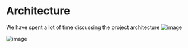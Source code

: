 # Architecture
We have spent a lot of time discussing the project architecture
![image](https://user-images.githubusercontent.com/63591629/120038766-0dde3280-c004-11eb-9ae9-acc219e9d768.png)

![image](https://user-images.githubusercontent.com/63591629/120038174-1eda7400-c003-11eb-8e11-c33362c9ee50.png)
